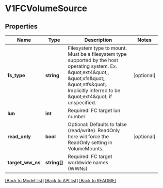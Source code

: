 # V1FCVolumeSource

## Properties
Name | Type | Description | Notes
------------ | ------------- | ------------- | -------------
**fs_type** | **string** | Filesystem type to mount. Must be a filesystem type supported by the host operating system. Ex. \&quot;ext4\&quot;, \&quot;xfs\&quot;, \&quot;ntfs\&quot;. Implicitly inferred to be \&quot;ext4\&quot; if unspecified. | [optional] 
**lun** | **int** | Required: FC target lun number | 
**read_only** | **bool** | Optional: Defaults to false (read/write). ReadOnly here will force the ReadOnly setting in VolumeMounts. | [optional] 
**target_ww_ns** | **string[]** | Required: FC target worldwide names (WWNs) | 

[[Back to Model list]](../README.md#documentation-for-models) [[Back to API list]](../README.md#documentation-for-api-endpoints) [[Back to README]](../README.md)


